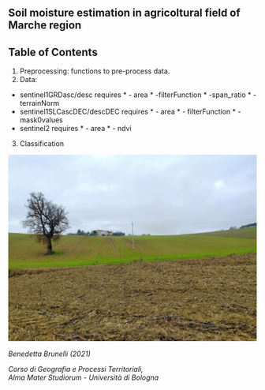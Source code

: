 ## Soil moisture estimation in agricoltural field of Marche region

## Table of Contents
1. Preprocessing: functions to pre-process data.
2. Data: 
* sentinel1GRDasc/desc requires 
      * - area
      * -filterFunction
      * -span_ratio
      * -terrainNorm
 * sentinel1SLCascDEC/descDEC requires
       * - area
       * - filterFunction
       * - mask0values
* sentinel2 requires
       * - area
       * - ndvi
 3. Classification

![image](https://github.com/benedettabb/agricolture-moisture-Marche/blob/f7cf75604f8a211d90f73f504ae89c8090657450/MARCHE/img.jpg)

*Benedetta Brunelli (2021)*

*Corso di Geografia e Processi Territoriali,*                                                                                                                      
*Alma Mater Studiorum - Università di Bologna*
